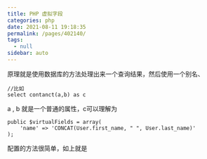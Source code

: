 ```yaml
---
title: PHP 虚拟字段
categories: php
date: 2021-08-11 19:18:35
permalink: /pages/402140/
tags: 
  - null
sidebar: auto
---
```


原理就是使用数据库的方法处理出来一个查询结果，然后使用一个别名、

```
//比如
select contanct(a,b) as c
```

a , b 就是一个普通的属性，c可以理解为

```
public $virtualFields = array(
    'name' => 'CONCAT(User.first_name, " ", User.last_name)'
);
```

配置的方法很简单，如上就是